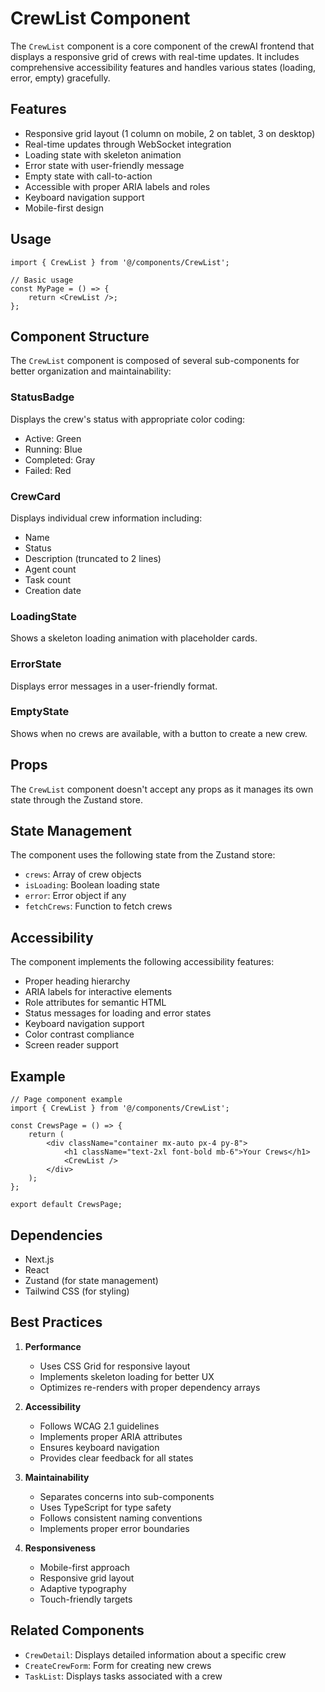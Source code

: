 # CrewList Component

The `CrewList` component is a core component of the crewAI frontend that displays a responsive grid of crews with real-time updates. It includes comprehensive accessibility features and handles various states (loading, error, empty) gracefully.

## Features

- Responsive grid layout (1 column on mobile, 2 on tablet, 3 on desktop)
- Real-time updates through WebSocket integration
- Loading state with skeleton animation
- Error state with user-friendly message
- Empty state with call-to-action
- Accessible with proper ARIA labels and roles
- Keyboard navigation support
- Mobile-first design

## Usage

```tsx
import { CrewList } from '@/components/CrewList';

// Basic usage
const MyPage = () => {
    return <CrewList />;
};
```

## Component Structure

The `CrewList` component is composed of several sub-components for better organization and maintainability:

### StatusBadge

Displays the crew's status with appropriate color coding:
- Active: Green
- Running: Blue
- Completed: Gray
- Failed: Red

### CrewCard

Displays individual crew information including:
- Name
- Status
- Description (truncated to 2 lines)
- Agent count
- Task count
- Creation date

### LoadingState

Shows a skeleton loading animation with placeholder cards.

### ErrorState

Displays error messages in a user-friendly format.

### EmptyState

Shows when no crews are available, with a button to create a new crew.

## Props

The `CrewList` component doesn't accept any props as it manages its own state through the Zustand store.

## State Management

The component uses the following state from the Zustand store:
- `crews`: Array of crew objects
- `isLoading`: Boolean loading state
- `error`: Error object if any
- `fetchCrews`: Function to fetch crews

## Accessibility

The component implements the following accessibility features:

- Proper heading hierarchy
- ARIA labels for interactive elements
- Role attributes for semantic HTML
- Status messages for loading and error states
- Keyboard navigation support
- Color contrast compliance
- Screen reader support

## Example

```tsx
// Page component example
import { CrewList } from '@/components/CrewList';

const CrewsPage = () => {
    return (
        <div className="container mx-auto px-4 py-8">
            <h1 className="text-2xl font-bold mb-6">Your Crews</h1>
            <CrewList />
        </div>
    );
};

export default CrewsPage;
```

## Dependencies

- Next.js
- React
- Zustand (for state management)
- Tailwind CSS (for styling)

## Best Practices

1. **Performance**
   - Uses CSS Grid for responsive layout
   - Implements skeleton loading for better UX
   - Optimizes re-renders with proper dependency arrays

2. **Accessibility**
   - Follows WCAG 2.1 guidelines
   - Implements proper ARIA attributes
   - Ensures keyboard navigation
   - Provides clear feedback for all states

3. **Maintainability**
   - Separates concerns into sub-components
   - Uses TypeScript for type safety
   - Follows consistent naming conventions
   - Implements proper error boundaries

4. **Responsiveness**
   - Mobile-first approach
   - Responsive grid layout
   - Adaptive typography
   - Touch-friendly targets

## Related Components

- `CrewDetail`: Displays detailed information about a specific crew
- `CreateCrewForm`: Form for creating new crews
- `TaskList`: Displays tasks associated with a crew 